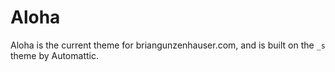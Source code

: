 Aloha
===

Aloha is the current theme for briangunzenhauser.com, and is built on the `_s` theme by Automattic. 

